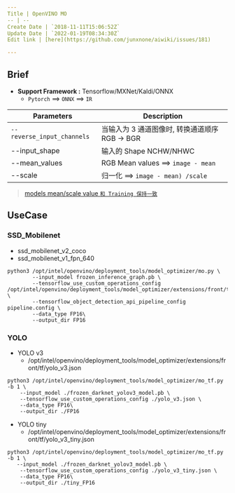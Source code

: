 ```yaml
---
Title | OpenVINO MO
-- | --
Create Date | `2018-11-11T15:06:52Z`
Update Date | `2022-01-19T08:34:30Z`
Edit link | [here](https://github.com/junxnone/aiwiki/issues/181)

---
```

## Brief
- **Support Framework :** Tensorflow/MXNet/Kaldi/ONNX
  - `Pytorch` ==> `ONNX` ==> `IR`


Parameters | Description
-- | --
`--reverse_input_channels` |   当输入为 3 通道图像时, 转换通道顺序 RGB -> BGR
--input_shape | 输入的 Shape NCHW/NHWC
--mean_values | RGB Mean values ==> `image - mean`
--scale | 归一化  ==> `image - mean) /scale`
> [models mean/scale value `和 Training 保持一致`](https://docs.openvinotoolkit.org/latest/_docs_MO_DG_prepare_model_convert_model_Convert_Model_From_TensorFlow.html)

## UseCase

### SSD_Mobilenet 
- ssd_mobilenet_v2_coco
- ssd_mobilenet_v1_fpn_640

```
python3 /opt/intel/openvino/deployment_tools/model_optimizer/mo.py \
        --input_model frozen_inference_graph.pb \
        --tensorflow_use_custom_operations_config /opt/intel/openvino/deployment_tools/model_optimizer/extensions/front/tf/ssd_v2_support.json \
        --tensorflow_object_detection_api_pipeline_config pipeline.config \
        --data_type FP16\
        --output_dir FP16
```

###  YOLO

- YOLO v3
  - /opt/intel/openvino/deployment_tools/model_optimizer/extensions/front/tf/yolo_v3.json
```
python3 /opt/intel/openvino/deployment_tools/model_optimizer/mo_tf.py -b 1 \
    --input_model ./frozen_darknet_yolov3_model.pb \
    --tensorflow_use_custom_operations_config ./yolo_v3.json \
    --data_type FP16\
    --output_dir ./FP16
```
- YOLO tiny 
  - /opt/intel/openvino/deployment_tools/model_optimizer/extensions/front/tf/yolo_v3_tiny.json
```
python3 /opt/intel/openvino/deployment_tools/model_optimizer/mo_tf.py -b 1 \
   --input_model ./frozen_darknet_yolov3_model.pb \
    --tensorflow_use_custom_operations_config ./yolo_v3_tiny.json \
    --data_type FP16\
    --output_dir ./tiny_FP16
```


